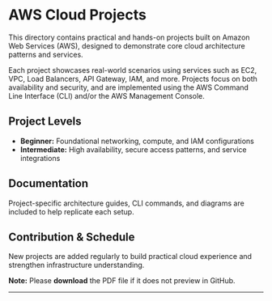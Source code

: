 # AWS Cloud Projects

This directory contains practical and hands-on projects built on Amazon Web Services (AWS), designed to demonstrate core cloud architecture patterns and services.

Each project showcases real-world scenarios using services such as EC2, VPC, Load Balancers, API Gateway, IAM, and more. Projects focus on both availability and security, and are implemented using the AWS Command Line Interface (CLI) and/or the AWS Management Console.

## Project Levels

- **Beginner:** Foundational networking, compute, and IAM configurations
- **Intermediate:** High availability, secure access patterns, and service integrations

## Documentation

Project-specific architecture guides, CLI commands, and diagrams are included to help replicate each setup.

## Contribution & Schedule

New projects are added regularly to build practical cloud experience and strengthen infrastructure understanding.

**Note:** Please **download** the PDF file if it does not preview in GitHub.


---
